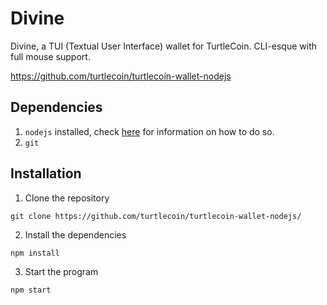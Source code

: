 # Divine
Divine, a TUI (Textual User Interface) wallet for TurtleCoin. CLI-esque with full mouse support.

https://github.com/turtlecoin/turtlecoin-wallet-nodejs

## Dependencies 

1. `nodejs` installed, check [here](https://nodejs.org/en/download/package-manager/) for information on how to do so.
2. `git`

## Installation
1. Clone the repository

`git clone https://github.com/turtlecoin/turtlecoin-wallet-nodejs/`

2. Install the dependencies

`npm install`

3. Start the program

`npm start`
